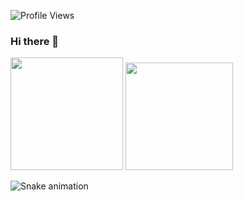 ![Profile Views](http://estruyf-github.azurewebsites.net/api/VisitorHit?user=nunees&repo=nunees&countColorcountColor)

### Hi there 👋

<!--
**nunees/nunees** is a ✨ _special_ ✨ repository because its `README.md` (this file) appears on your GitHub profile.

Here are some ideas to get you started:

- 🔭 I’m currently working on ...
- 🌱 I’m currently learning ...
- 👯 I’m looking to collaborate on ...
- 🤔 I’m looking for help with ...
- 💬 Ask me about ...
- 📫 How to reach me: ...
- 😄 Pronouns: ...
- ⚡ Fun fact: ...
-->

<img height="180em" src="https://github-readme-stats.vercel.app/api?username=nunees&show_icons=true&hide_border=true&&count_private=true&include_all_commits=true&theme=dark" />
<img height='172' src='https://github-readme-stats.vercel.app/api/top-langs/?username=nunees&layout=compact&theme=dark'>

![Snake animation](https://github.com/nunees/nunees/blob/output/github-contribution-grid-snake.svg)
